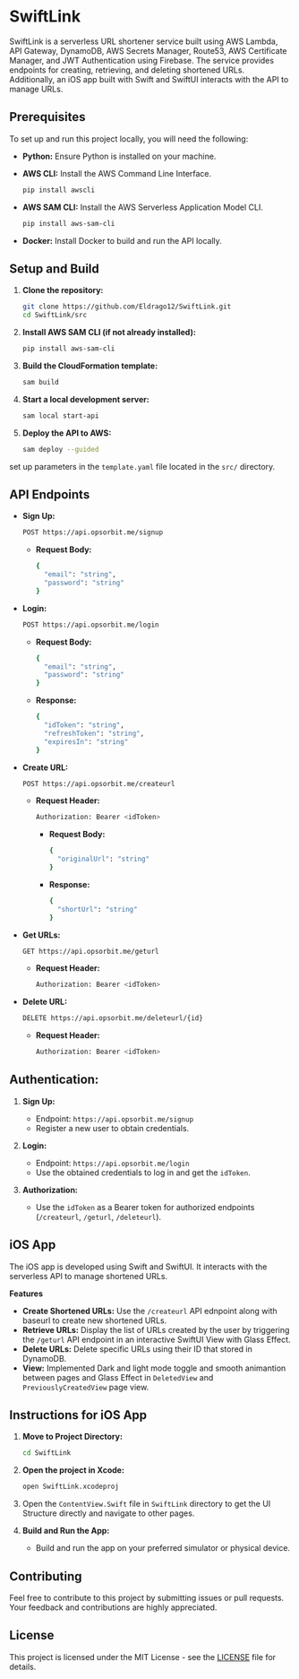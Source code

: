 # SwiftLink

SwiftLink is a serverless URL shortener service built using AWS Lambda, API Gateway, DynamoDB, AWS Secrets Manager, Route53, AWS Certificate Manager, and JWT Authentication using Firebase. The service provides endpoints for creating, retrieving, and deleting shortened URLs. Additionally, an iOS app built with Swift and SwiftUI interacts with the API to manage URLs.

## Prerequisites

To set up and run this project locally, you will need the following:

- **Python:** Ensure Python is installed on your machine.
  
- **AWS CLI:** Install the AWS Command Line Interface.
  ```bash
  pip install awscli
  ```
  
- **AWS SAM CLI:** Install the AWS Serverless Application Model CLI.
  ```bash
  pip install aws-sam-cli
  ```
  
- **Docker:** Install Docker to build and run the API locally.


## Setup and Build

1. **Clone the repository:**
    ```bash
    git clone https://github.com/Eldrago12/SwiftLink.git
    cd SwiftLink/src
    ```

2. **Install AWS SAM CLI (if not already installed):**
   ```bash
   pip install aws-sam-cli
   ```

3. **Build the CloudFormation template:**
   ```bash
   sam build
   ```

4. **Start a local development server:**
   ```bash
   sam local start-api
   ```

5. **Deploy the API to AWS:**
   ```bash
   sam deploy --guided
   ```

set up parameters in the `template.yaml` file located in the `src/` directory.


## API Endpoints

- **Sign Up:**
  ```bash
  POST https://api.opsorbit.me/signup
  ```
  
  - **Request Body:**
    ```bash
    {
      "email": "string",
      "password": "string"
    }
    ```

- **Login:**
  ```bash
  POST https://api.opsorbit.me/login
  ```
  
  - **Request Body:**
    ```bash
    {
      "email": "string",
      "password": "string"
    }
    ```

  - **Response:**
    ```bash
    {
      "idToken": "string",
      "refreshToken": "string",
      "expiresIn": "string"
    }
    ```

- **Create URL:**
  ```bash
  POST https://api.opsorbit.me/createurl
  ```
  
  - **Request Header:**
    ```bash
    Authorization: Bearer <idToken>
    ```
    - **Request Body:**
      ```bash
      {
        "originalUrl": "string"
      }
    - **Response:**
      ```bash
      {
        "shortUrl": "string"
      }

- **Get URLs:**
  ```bash
  GET https://api.opsorbit.me/geturl
  ```
  - **Request Header:**
    ```bash
    Authorization: Bearer <idToken>
    ```

- **Delete URL:**
  ```bash
  DELETE https://api.opsorbit.me/deleteurl/{id}
  ```
  - **Request Header:**
    ```bash
    Authorization: Bearer <idToken>
    ```

## Authentication:

1. **Sign Up:**
   - Endpoint: `https://api.opsorbit.me/signup`
   - Register a new user to obtain credentials.

2. **Login:**
   - Endpoint: `https://api.opsorbit.me/login`
   - Use the obtained credentials to log in and get the `idToken`.
  
3. **Authorization:**
   - Use the `idToken` as a Bearer token for authorized endpoints (`/createurl`, `/geturl`, `/deleteurl`).
  

## iOS App

The iOS app is developed using Swift and SwiftUI. It interacts with the serverless API to manage shortened URLs.

**Features**

  - **Create Shortened URLs:** Use the `/createurl` API ednpoint along with baseurl to create new shortened URLs.
  - **Retrieve URLs:** Display the list of URLs created by the user by triggering the `/geturl` API endpoint in an interactive SwiftUI View with Glass Effect.
  - **Delete URLs:** Delete specific URLs using their ID that stored in DynamoDB.
  - **View:** Implemented Dark and light mode toggle and smooth animantion between pages and Glass Effect in `DeletedView` and `PreviouslyCreatedView` page view.

## Instructions for iOS App

1. **Move to Project Directory:**
   ```bash
   cd SwiftLink
   ```

2. **Open the project in Xcode:**
   ```bash
   open SwiftLink.xcodeproj
   ```

3. Open the `ContentView.Swift` file in `SwiftLink` directory to get the UI Structure directly and navigate to other pages. 

4. **Build and Run the App:**
   - Build and run the app on your preferred simulator or physical device.

## Contributing

Feel free to contribute to this project by submitting issues or pull requests. Your feedback and contributions are highly appreciated.

## License

This project is licensed under the MIT License - see the [LICENSE](LICENSE) file for details.
